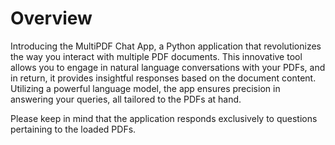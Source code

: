 # Overview
Introducing the MultiPDF Chat App, a Python application that revolutionizes the way you interact with multiple PDF documents. This innovative tool allows you to engage in natural language conversations with your PDFs, and in return, it provides insightful responses based on the document content. Utilizing a powerful language model, the app ensures precision in answering your queries, all tailored to the PDFs at hand.

Please keep in mind that the application responds exclusively to questions pertaining to the loaded PDFs.
